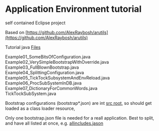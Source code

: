 # Application Environment tutorial
self contained Eclipse project

Based on [https://github.com/AlexRaybosh/arutils](https://github.com/AlexRaybosh/arutils)<br>


Tutorial java [Files](https://github.com/AlexRaybosh/arutils_App_Env_tut/tree/master/src/tut) <br/>


Example01_SomeBitsOfConfiguration.java<br/>
Example02_VerySimpleBootstrapWithOverride.java<br/>
Example03_FullBlownBootstrap.java<br/>
Example04_SplittingConfiguration.java<br/>
Example05_TickTockSubsystemAndEnvReload.java<br/>
Example06_ProcSubSystemInDB.java<br/>
Example07_DictionaryForCommonWords.java<br/>
TickTockSubSystem.java<br/>


Bootstrap configurations (bootstrap*.json) are int [src root](https://github.com/AlexRaybosh/arutils_App_Env_tut/tree/master/src), so should get loaded as a class loader resource,

Only one bootstrap.json file is needed for a reall application. Best to split, and have all listed at once, e.g. [allincludes.jason](https://github.com/AlexRaybosh/arutils_App_Env_tut/blob/master/src/allincludes.json)
 
